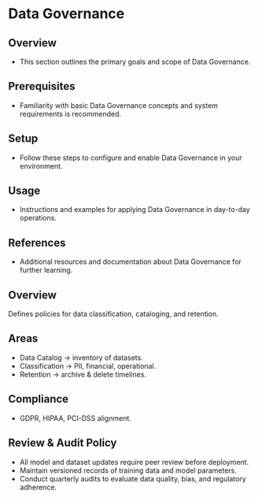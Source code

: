 # Data Governance

## Overview
- This section outlines the primary goals and scope of Data Governance.

## Prerequisites
- Familiarity with basic Data Governance concepts and system requirements is recommended.

## Setup
- Follow these steps to configure and enable Data Governance in your environment.

## Usage
- Instructions and examples for applying Data Governance in day-to-day operations.

## References
- Additional resources and documentation about Data Governance for further learning.


## Overview
Defines policies for data classification, cataloging, and retention.

## Areas
- Data Catalog → inventory of datasets.
- Classification → PII, financial, operational.
- Retention → archive & delete timelines.

## Compliance
- GDPR, HIPAA, PCI-DSS alignment.

## Review & Audit Policy
- All model and dataset updates require peer review before deployment.
- Maintain versioned records of training data and model parameters.
- Conduct quarterly audits to evaluate data quality, bias, and regulatory adherence.
